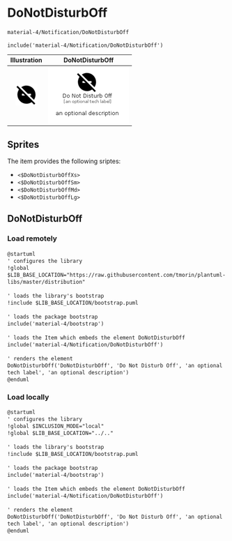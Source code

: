 # DoNotDisturbOff


```text
material-4/Notification/DoNotDisturbOff
```

```text
include('material-4/Notification/DoNotDisturbOff')
```



| Illustration | DoNotDisturbOff |
| :---: | :---: |
| ![illustration for Illustration](../../material-4/Notification/DoNotDisturbOff.png) | ![illustration for DoNotDisturbOff](../../material-4/Notification/DoNotDisturbOff.Local.png) |



## Sprites
The item provides the following sriptes:

- `<$DoNotDisturbOffXs>`
- `<$DoNotDisturbOffSm>`
- `<$DoNotDisturbOffMd>`
- `<$DoNotDisturbOffLg>`





## DoNotDisturbOff

### Load remotely
```plantuml
@startuml
' configures the library
!global $LIB_BASE_LOCATION="https://raw.githubusercontent.com/tmorin/plantuml-libs/master/distribution"

' loads the library's bootstrap
!include $LIB_BASE_LOCATION/bootstrap.puml

' loads the package bootstrap
include('material-4/bootstrap')

' loads the Item which embeds the element DoNotDisturbOff
include('material-4/Notification/DoNotDisturbOff')

' renders the element
DoNotDisturbOff('DoNotDisturbOff', 'Do Not Disturb Off', 'an optional tech label', 'an optional description')
@enduml
```

### Load locally
```plantuml
@startuml
' configures the library
!global $INCLUSION_MODE="local"
!global $LIB_BASE_LOCATION="../.."

' loads the library's bootstrap
!include $LIB_BASE_LOCATION/bootstrap.puml

' loads the package bootstrap
include('material-4/bootstrap')

' loads the Item which embeds the element DoNotDisturbOff
include('material-4/Notification/DoNotDisturbOff')

' renders the element
DoNotDisturbOff('DoNotDisturbOff', 'Do Not Disturb Off', 'an optional tech label', 'an optional description')
@enduml
```

